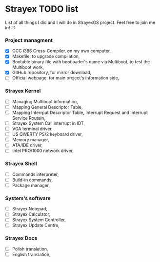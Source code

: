 # Strayex TODO list

List of all things I did and I will do in StrayexOS project.
Feel free to join me in! :D

### Project managment

- [x] GCC i386 Cross-Compiler, on my own computer,
- [x] Makefile, to upgrade compilation,
- [x] Bootable binary file with bootloader's name via Multiboot, to test the Multiboot work,
- [x] GitHub repository, for mirror download,
- [ ] Official webpage, for main project's information side,

### Strayex Kernel

- [ ] Managing Multiboot information,
- [ ] Mapping General Descriptor Table,
- [ ] Mapping Interrput Descriptor Table, Interrupt Request and Interrupt Service Routain,
- [ ] Strayex System Call interrupt in IDT,
- [ ] VGA terminal driver,
- [ ] US QWERTY PS/2 keyboard driver,
- [ ] Memory manager,
- [ ] ATA/IDE driver,
- [ ] Intel PRO/1000 network driver,

### Strayex Shell

- [ ] Commands interpreter,
- [ ] Build-in commands,
- [ ] Package manager,

### System's software

- [ ] Strayex Notepad,
- [ ] Strayex Calculator,
- [ ] Strayex System Controller,
- [ ] Strayex Update Centre,

### Strayex Docs

- [ ] Polish translation,
- [ ] English translation,
